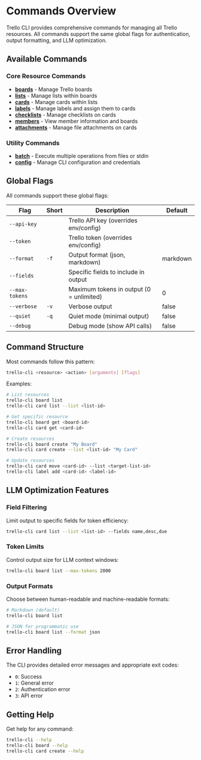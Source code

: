 # Commands Overview

Trello CLI provides comprehensive commands for managing all Trello resources. All commands support the same global flags for authentication, output formatting, and LLM optimization.

## Available Commands

### Core Resource Commands

- **[boards](/reference/boards)** - Manage Trello boards
- **[lists](/reference/lists)** - Manage lists within boards  
- **[cards](/reference/cards)** - Manage cards within lists
- **[labels](/reference/labels)** - Manage labels and assign them to cards
- **[checklists](/reference/checklists)** - Manage checklists on cards
- **[members](/reference/members)** - View member information and boards
- **[attachments](/reference/attachments)** - Manage file attachments on cards

### Utility Commands

- **[batch](/reference/batch)** - Execute multiple operations from files or stdin
- **[config](/reference/config)** - Manage CLI configuration and credentials

## Global Flags

All commands support these global flags:

| Flag | Short | Description | Default |
|------|-------|-------------|---------|
| `--api-key` | | Trello API key (overrides env/config) | |
| `--token` | | Trello token (overrides env/config) | |
| `--format` | `-f` | Output format (json, markdown) | markdown |
| `--fields` | | Specific fields to include in output | |
| `--max-tokens` | | Maximum tokens in output (0 = unlimited) | 0 |
| `--verbose` | `-v` | Verbose output | false |
| `--quiet` | `-q` | Quiet mode (minimal output) | false |
| `--debug` | | Debug mode (show API calls) | false |

## Command Structure

Most commands follow this pattern:

```bash
trello-cli <resource> <action> [arguments] [flags]
```

Examples:

```bash
# List resources
trello-cli board list
trello-cli card list --list <list-id>

# Get specific resource
trello-cli board get <board-id>
trello-cli card get <card-id>

# Create resources
trello-cli board create "My Board"
trello-cli card create --list <list-id> "My Card"

# Update resources
trello-cli card move <card-id> --list <target-list-id>
trello-cli label add <card-id> <label-id>
```

## LLM Optimization Features

### Field Filtering

Limit output to specific fields for token efficiency:

```bash
trello-cli card list --list <list-id> --fields name,desc,due
```

### Token Limits

Control output size for LLM context windows:

```bash
trello-cli board list --max-tokens 2000
```

### Output Formats

Choose between human-readable and machine-readable formats:

```bash
# Markdown (default)
trello-cli board list

# JSON for programmatic use
trello-cli board list --format json
```

## Error Handling

The CLI provides detailed error messages and appropriate exit codes:

- `0`: Success
- `1`: General error  
- `2`: Authentication error
- `3`: API error

## Getting Help

Get help for any command:

```bash
trello-cli --help
trello-cli board --help
trello-cli card create --help
```
